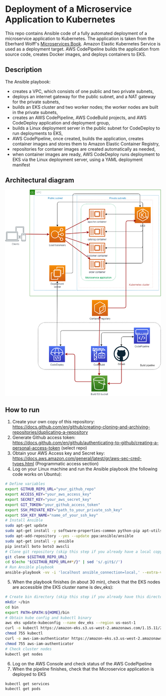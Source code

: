 # Deployment of a Microservice Application to Kubernetes

This repo contains Ansible code of a fully automated deployment of a microservice application to Kubernetes. The application is taken from the Eberhard Wolff's [Microservices Book](https://github.com/ewolff/microservice-kubernetes). Amazon Elastic Kubernetes Service is used as a deployment target. AWS CodePipeline builds the application from source code, creates Docker images, and deploys containers to EKS.

## Description
The Ansible playbook:
* creates a VPC, which consists of one public and two private subnets,
* deploys an internet gateway for the public subnet, and a NAT gateway for the private subnets,
* builds an EKS cluster and two worker nodes; the worker nodes are built in the private subnets,
* creates an AWS CodePipeline, AWS CodeBuild projects, and AWS CodeDeploy application and deployment group,
* builds a Linux deployment server in the public subnet for CodeDeploy to run deployments to EKS,
* AWS CodePipeline, once created, builds the application, creates container images and stores them to Amazon Elastic Container Registry,
* repositories for contaner images are created automatically as needed,
* when container images are ready, AWS CodeDeploy runs deployment to EKS via the Linux deployment server, using a YAML deployment manifest
## Architectural diagram
![](doc/architectural_diagram.png)
## How to run
1. Create your own copy of this repository: https://docs.github.com/en/github/creating-cloning-and-archiving-repositories/duplicating-a-repository
2. Generate Github access token: https://docs.github.com/en/github/authenticating-to-github/creating-a-personal-access-token (select repo)
3. Obtain your AWS Access key and Secret key: https://docs.aws.amazon.com/general/latest/gr/aws-sec-cred-types.html (Programmatic access section)
4. Log on your Linux machine and run the Ansible playbook (the following code works on Ubuntu):

```bash
# Define variables
export GITHUB_REPO_URL="your_github_repo"
export ACCESS_KEY="your_aws_access_key"
export SECRET_KEY="your_aws_secret_key"
export GIT_TOKEN="your_github_access_token"
export SSH_PRIVATE_KEY="path_to_your_private_ssh_key"
export SSH_KEY_NAME="name_of_your_ssh_key"
# Install Ansible
sudo apt-get update
sudo apt-get install -y software-properties-common python-pip apt-utils
sudo apt-add-repository --yes --update ppa:ansible/ansible
sudo apt-get install -y ansible
pip install boto boto3 awscli
# Clone git repository (skip this step if you already have a local copy of the repo)
git clone ${GITHUB_REPO_URL}
cd $(echo "${GITHUB_REPO_URL##*/}" | sed 's/.git$//')
# Run Ansible playbook
ansible-playbook -vv -i 'localhost ansible_connection=local,' --extra-vars="git_repo_path='${GITHUB_REPO_URL}' aws_access_key='${ACCESS_KEY}' aws_secret_key='${SECRET_KEY}' git_token='${GIT_TOKEN}' ssh_private_key_path='${SSH_PRIVATE_KEY}' ssh_key_name='${SSH_KEY_NAME}'" infra/ansible/infra.yml
```
5. When the playbook finishes (in about 30 min), check that the EKS nodes are accessible (the EKS cluster name is dev_eks):
```bash
# Create bin directory (skip this step if you already have this directory)
mkdir ~/bin
cd bin
export PATH=$PATH:${HOME}/bin
# Obtain kube config and kubectl binary
aws eks update-kubeconfig --name dev_eks --region us-east-1
curl -o kubectl https://amazon-eks.s3.us-west-2.amazonaws.com/1.15.11/2020-07-08/bin/linux/amd64/kubectl
chmod 755 kubectl
curl -o aws-iam-authenticator https://amazon-eks.s3.us-west-2.amazonaws.com/1.15.11/2020-07-08/bin/linux/amd64/aws-iam-authenticator
chmod 755 aws-iam-authenticator
# Check cluster nodes
kubectl get nodes
```
6. Log on the AWS Console and check status of the AWS CodePipeline
7. When the pipeline finishes, check that the Microservice application is deployed to EKS
```bash
kubectl get services
kubectl get pods
```